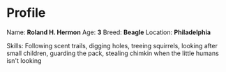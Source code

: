 # Profile
Name: **Roland H. Hermon** Age: **3**
Breed: **Beagle** Location: **Philadelphia**

Skills: Following scent trails, digging holes, treeing squirrels, looking after small 
children, guarding the pack, stealing chimkin when the little humans isn't looking
